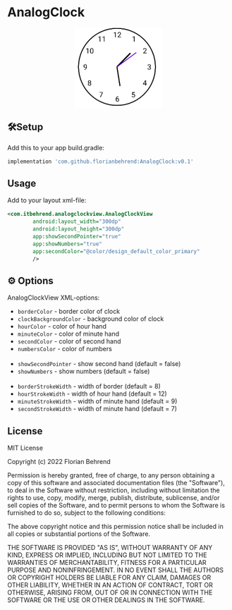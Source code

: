 # AnalogClock
<p align="center">
 <img width="200px" src="https://github.com/florianbehrend/AnalogClock/blob/master/AnalogClock.PNG"
    align="center"
    alt="Analog Clock"
    />
</p>

## 🛠Setup

Add this to your app build.gradle:

```gradle
implementation 'com.github.florianbehrend:AnalogClock:v0.1'
```
## Usage

Add to your layout xml-file:

```xml
<com.itbehrend.analogclockview.AnalogClockView
        android:layout_width="300dp"
        android:layout_height="300dp"
        app:showSecondPointer="true"
        app:showNumbers="true"
        app:secondColor="@color/design_default_color_primary"
        />
```

## ⚙ Options

AnalogClockView XML-options:
- `borderColor` - border color of clock 
- `clockBackgroundColor` - background color of clock
- `hourColor` - color of hour hand
- `minuteColor` - color of minute hand
- `secondColor` - color of second hand
- `numbersColor` - color of numbers
<br><br>
- `showSecondPointer` - show second hand (default = false)
- `showNumbers` - show numbers (default = false)
<br><br>
- `borderStrokeWidth` - width of border (default = 8)
- `hourStrokeWidth` - width of hour hand (default = 12)
- `minuteStrokeWidth` - width of minute hand (default = 9)
- `secondStrokeWidth` - width of minute hand (default = 7)

## License

MIT License

Copyright (c) 2022 Florian Behrend

Permission is hereby granted, free of charge, to any person obtaining a copy
of this software and associated documentation files (the "Software"), to deal
in the Software without restriction, including without limitation the rights
to use, copy, modify, merge, publish, distribute, sublicense, and/or sell
copies of the Software, and to permit persons to whom the Software is
furnished to do so, subject to the following conditions:

The above copyright notice and this permission notice shall be included in all
copies or substantial portions of the Software.

THE SOFTWARE IS PROVIDED "AS IS", WITHOUT WARRANTY OF ANY KIND, EXPRESS OR
IMPLIED, INCLUDING BUT NOT LIMITED TO THE WARRANTIES OF MERCHANTABILITY,
FITNESS FOR A PARTICULAR PURPOSE AND NONINFRINGEMENT. IN NO EVENT SHALL THE
AUTHORS OR COPYRIGHT HOLDERS BE LIABLE FOR ANY CLAIM, DAMAGES OR OTHER
LIABILITY, WHETHER IN AN ACTION OF CONTRACT, TORT OR OTHERWISE, ARISING FROM,
OUT OF OR IN CONNECTION WITH THE SOFTWARE OR THE USE OR OTHER DEALINGS IN THE
SOFTWARE.
